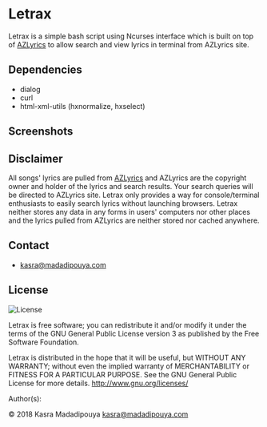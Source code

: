 # Letrax
Letrax is a simple bash script using Ncurses interface which is built on top of [AZLyrics](https://www.azlyrics) to allow search and view lyrics in terminal from AZLyrics site.

## Dependencies
- dialog
- curl
- html-xml-utils (hxnormalize, hxselect)

## Screenshots

## Disclaimer
All songs' lyrics are pulled from [AZLyrics](https://www.azlyrics.com) and AZLyrics are the copyright owner and holder of the lyrics and search results. Your search queries will be directed to AZLyrics site. Letrax only provides a way for console/terminal enthusiasts to easily search lyrics without launching browsers. Letrax neither stores any data in any forms in users' computers nor other places and the lyrics pulled from AZLyrics are neither stored nor cached anywhere.

## Contact
* kasra@madadipouya.com

## License
<p>
<img src="https://www.gnu.org/graphics/gplv3-127x51.png" alt="License"/>
</p>
Letrax is free software; you can redistribute it and/or modify
it under the terms of the GNU General Public License version 3
as published by the Free Software Foundation.

Letrax is distributed in the hope that it will be useful,
but WITHOUT ANY WARRANTY; without even the implied warranty of
MERCHANTABILITY or FITNESS FOR A PARTICULAR PURPOSE.  See the
GNU General Public License for more details.  <http://www.gnu.org/licenses/>

Author(s):

© 2018 Kasra Madadipouya <kasra@madadipouya.com> 

